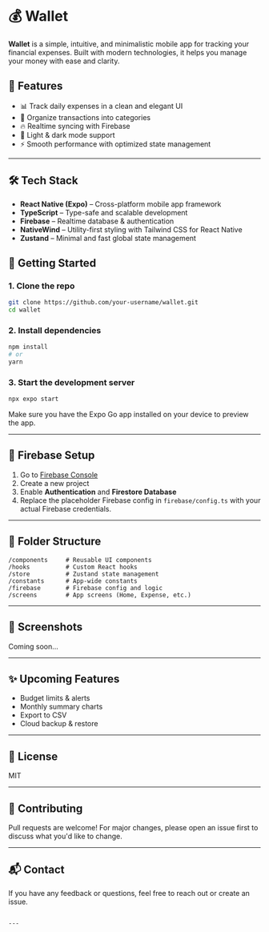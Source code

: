 
# 💰 Wallet

**Wallet** is a simple, intuitive, and minimalistic mobile app for tracking your financial expenses. Built with modern technologies, it helps you manage your money with ease and clarity.

## 📱 Features

- 📊 Track daily expenses in a clean and elegant UI
- 📁 Organize transactions into categories
- 🔥 Realtime syncing with Firebase
- 🌙 Light & dark mode support
- ⚡ Smooth performance with optimized state management

---

## 🛠 Tech Stack

- **React Native (Expo)** – Cross-platform mobile app framework  
- **TypeScript** – Type-safe and scalable development  
- **Firebase** – Realtime database & authentication  
- **NativeWind** – Utility-first styling with Tailwind CSS for React Native  
- **Zustand** – Minimal and fast global state management


## 🚀 Getting Started

### 1. Clone the repo

```bash
git clone https://github.com/your-username/wallet.git
cd wallet
```

### 2. Install dependencies

```bash
npm install
# or
yarn
```

### 3. Start the development server

```bash
npx expo start
```

Make sure you have the Expo Go app installed on your device to preview the app.

---

## 🔐 Firebase Setup

1. Go to [Firebase Console](https://console.firebase.google.com/)
2. Create a new project
3. Enable **Authentication** and **Firestore Database**
4. Replace the placeholder Firebase config in `firebase/config.ts` with your actual Firebase credentials.

---

## 📁 Folder Structure

```
/components     # Reusable UI components
/hooks          # Custom React hooks
/store          # Zustand state management
/constants      # App-wide constants
/firebase       # Firebase config and logic
/screens        # App screens (Home, Expense, etc.)
```

---

## 📸 Screenshots

Coming soon...

---

## ✨ Upcoming Features

- Budget limits & alerts  
- Monthly summary charts  
- Export to CSV  
- Cloud backup & restore

---

## 📄 License

MIT

---

## 🤝 Contributing

Pull requests are welcome! For major changes, please open an issue first to discuss what you'd like to change.

---

## 📬 Contact

If you have any feedback or questions, feel free to reach out or create an issue.

```

---
